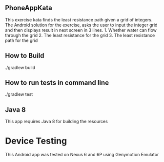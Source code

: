 ## PhoneAppKata
This exercise kata finds the least resistance path given a grid of integers.
The Android solution for the exercise, asks the user to input the integer grid and then displays result in next screen
in 3 lines. 
	1. Whether water can flow through the grid
	2. The least resistance for the grid
	3. The least resistance path for the grid

## How to Build
./gradlew build

## How to run tests in command line
./gradlew test

## Java 8
This app requires Java 8 for building the resources

# Device Testing
This Android app was tested on Nexus 6 and 6P using Genymotion Emulator
